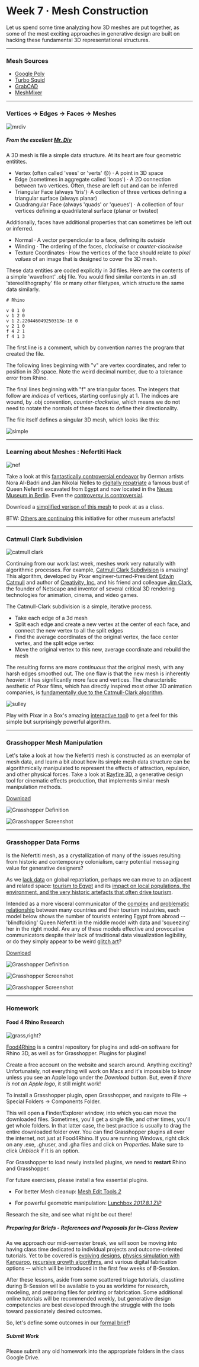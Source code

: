 # Week 7 · Mesh Construction

Let us spend some time analyzing how 3D meshes are put together, as some of the most exciting approaches in generative design are built on hacking these fundamental 3D representational structures. 

-----

### Mesh Sources

- [Google Poly](https://poly.google.com/)
- [Turbo Squid](https://www.myminifactory.com/scantheworld/)
- [GrabCAD](https://grabcad.com/)
- [MeshMixer](http://www.meshmixer.com/)

-----

### Vertices -> Edges -> Faces -> Meshes

![mrdiv](mrdiv.gif) 

##### From the excellent [Mr. Div](https://mrdiv.tumblr.com)

A 3D mesh is file a simple data structure. At its heart are four geometric entitites.

- Vertex (often called 'vees' or 'verts' :rage:) · A point in 3D space
- Edge (sometimes in aggregate called 'loops') · A 2D connection between two vertices. Often, these are left out and can be inferred
- Triangular Face (always 'tris')· A collection of three vertices defining a triangular surface (always planar)
- Quadrangular Face (always 'quads' or 'queues') · A collection of four vertices defining a quadrilateral surface (planar or twisted)

Additionally, faces have additional properties that can sometimes be left out or inferred.

- Normal · A vector perpendicular to a face, defining its *outside*
- Winding · The ordering of the faces, *clockwise* or *counter-clockwise*
- Texture Coordinates · How the vertices of the face should relate to *pixel values* of an image that is designed to cover the 3D mesh.

These data entities are coded explicitly in 3d files. Here are the contents of a simple 'wavefront' .obj file. You would find similar contents in an .stl 'stereolithography' file or many other filetypes, which structure the same data similarly.

```
# Rhino

v 0 1 0
v 1 2 0
v 1 2.220446049250313e-16 0
v 2 1 0
f 4 2 1
f 4 1 3
```

The first line is a comment, which by convention names the program that created the file.

The following lines beginning with "v" are vertex coordinates, and refer to position in 3D space. Note the weird decimal number, due to a tolerance error from Rhino.

The final lines beginning with "f" are triangular faces. The integers that follow are *indices* of vertices, starting confusingly at 1. The indices are wound, by .obj convention, *counter-clockwise*, which means we do not need to notate the normals of these faces to define their directionality.

The file itself defines a singular 3D mesh, which looks like this:

![simple](simple.png)

-----

### Learning about Meshes : Nefertiti Hack

![nef](nef.png)

Take a look at this [fantastically controversial endeavor](http://nefertitihack.alloversky.com) by German artists Nora Al-Badri and Jan Nikolai Nelles to [digitally repatriate](https://ncph.org/history-at-work/repatriation-and-decolonization/) a famous bust of Queen Nefertiti excavated from Egypt and now located in the [Neues Museum in Berlin](https://www.smb.museum/en/museums-institutions/neues-museum/collections-research/about-the-collection.html). Even the [controversy is controversial](https://hyperallergic.com/281739/could-the-nefertiti-scan-be-a-hoax-and-does-that-matter/). 

Download a [simplified verison of this mesh](nefertiti-95reduced.obj) to peek at as a class.

BTW: [Others are continuing](https://www.myminifactory.com/scantheworld/) this initiative for other museum artefacts!

-----

### Catmull Clark Subdivision

![catmull clark](cc.png)

Continuing from our work last week, meshes work very naturally with algorithmic processes. For example, [Catmull Clark Subdivision](https://en.wikipedia.org/wiki/Catmull–Clark_subdivision_surface) is amazing! This algorithm, developed by Pixar engineer-turned-President [Edwin Catmull](https://en.wikipedia.org/wiki/Edwin_Catmull) and author of [Creativity, Inc.](https://www.amazon.com/Creativity-Inc-Overcoming-Unseen-Inspiration-ebook/dp/B00FUZQYBO) and his friend and colleague [Jim Clark](https://en.wikipedia.org/wiki/James_H._Clark), the founder of Netscape and inventor of several critical 3D rendering technologies for animation, cinema, and video games.

The Catmull-Clark subdivision is a simple, iterative process.

- Take each edge of a 3d mesh
- Split each edge and create a new vertex at the center of each face, and connect the new vertex to all the split edges
- Find the average coordinates of the original vertex, the face center vertex, and the split edge vertex
- Move the original vertex to this new, average coordinate and rebuild the mesh

The resulting forms are more *continuous* that the original mesh, with any harsh edges smoothed out. The one flaw is that the new mesh is inherently *heavier*: it has significantly more face and vertices. The characteristic aesthetic of Pixar films, which has directly inspired most other 3D animation companies, is [fundamentally due to the Catmull-Clark algorithm](https://graphics.pixar.com/library/Geri/paper.pdf).

![sulley](subD.jpg)

Play with Pixar in a Box's amazing [interactive tool](https://www.khanacademy.org/partner-content/pixar/modeling-character/modeling-subdivision/p/interactive-subdivision-in-3d)) to get a feel for this simple but surprisingly powerful algorithm.

-----

### Grasshopper Mesh Manipulation

Let's take a look at how the Nefertiti mesh is constructed as an exemplar of mesh data, and learn a bit about how its simple mesh data structure can be algorithmically manipulated to represent the effects of attraction, repulsion, and other physical forces. Take a look at [Rayfire 3D](https://www.youtube.com/watch?v=dzOhI-H3pSk), a generative design tool for cinematic effects production, that implements similar mesh manipulation methods.

[Download](deform-definition.gh)

![Grasshopper Definition](deform-grasshopper.png)

![Grasshopper Screenshot](deform-screenshot.png)

-----

### Grasshopper Data Forms

Is the Nefertiti mesh, as a crystallization of many of the issues resulting from historic and contemporary colonialism, carry potential messaging value for generative designers?

As we [lack data](https://en.wikipedia.org/wiki/Repatriation_(cultural_heritage)) on global repatriation, perhaps we can move to an adjacent and related space: [tourism to Egypt](https://data.worldbank.org/indicator/ST.INT.ARVL?locations=EG) and its [impact on local populations, the environment, and the very historic artefacts that often drive tourism](https://en.wikipedia.org/wiki/Impacts_of_tourism).

Intended as a more visceral communicator of the [complex](https://en.wikipedia.org/wiki/Terrorism_and_tourism_in_Egypt) and [problematic relationship](https://foreignpolicy.com/2018/10/19/the-tourism-curse/) between many countries and their tourism industries, each model below shows the number of tourists entering Egypt from abroad -- 'blindfolding' Queen Nefertiti in the middle model with data and 'squeezing' her in the right model. Are any of these models effective and provocative communicators despite their lack of traditional data visualization legibility, or do they simply appear to be weird [glitch art](https://en.wikipedia.org/wiki/Glitch_art)? 

[Download](tourism-definition.gh)

![Grasshopper Definition](tourism-grasshopper.png)

![Grasshopper Screenshot](tourism-front.png)

![Grasshopper Screenshot](tourism-persp.png)

-----

### Homework

#### Food 4 Rhino Research

![grass,right?](rhino.gif)

[Food4Rhino](http://www.food4rhino.com) is a central repository for plugins and add-on software for Rhino 3D, as well as for Grasshopper. Plugins for plugins! 

Create a free account on the website and search around. Anything exciting? Unfortunately, not everything will work on Macs and it's impossible to know unless you see an Apple logo under the *Download* button. But, even if *there is not an Apple logo*, it still might work!

To install a Grasshopper plugin, open Grasshopper, and navigate to File -> Special Folders -> Components Folder.

This will open a Finder/Explorer window, into which you can move the downloaded files. Sometimes, you'll get a single file, and other times, you'll get whole folders. In that latter case, the best practice is usually to drag the entire downloaded folder over. You can find Grasshopper plugins all over the internet, not just at Food4Rhino. If you are running Windows, right click on any .exe, .ghuser, and .gha files and click on *Properties*. Make sure to click *Unblock* if it is an option.

For Grasshopper to load newly installed plugins, we need to **restart** Rhino and Grasshopper. 

For future exercises, please install a few essential plugins.

- For better Mesh cleanup: [Mesh Edit Tools *2*](https://www.food4rhino.com/app/meshedit)

- For powerful geometric manipulation: [Lunchbox *2017.8.1 ZIP*](https://www.food4rhino.com/app/lunchbox#)

Research the site, and see what might be out there! 

##### Preparing for Briefs - References and Proposals for In-Class Review

As we approach our mid-semester break, we will soon be moving into having class time dedicated to individual projects and outcome-oriented tutorials. Yet to be covered is [evolving designs](https://medium.com/generative-design/evolving-design-b0941a17b759), [physics simulation with Kangaroo](https://vimeo.com/user798992), [recursive growth algorithms](https://inconvergent.net/generative/), and various digital fabrication options -- which will be introduced in the first few weeks of B-Session.

After these lessons, aside from some scattered triage tutorials, classtime during B-Session will be available to you as worktime for research, modeling, and preparing files for printing or fabrication. Some additional online tutorials will be recommended weekly, but generative design competencies are best developed through the struggle with the tools toward passionately desired outcomes.

So, let's define some outcomes in our [formal brief](../briefs.md)! 

##### Submit Work

Please submit any old homework into the appropriate folders in the class Google Drive.
